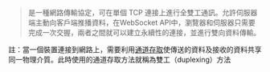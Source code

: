 
> 是一種網路傳輸協定，可在單個 TCP 連接上進行全雙工通訊。允許伺服器端主動向客戶端推播資料，在WebSocket API中，瀏覽器和伺服器只需要完成一次交握，兩者之間就可以建立永續性的連接，並進行雙向資料傳輸。






註：當一個裝置連接到網路上，需要利用[通道存取](https://zh.wikipedia.org/w/index.php?title=%E9%80%9A%E9%81%93%E5%AD%98%E5%8F%96%E6%96%B9%E6%B3%95&action=edit&redlink=1)使傳送的資料及接收的資料共享同一物理介質。此時使用的通道存取方法就稱為雙工（duplexing）方法